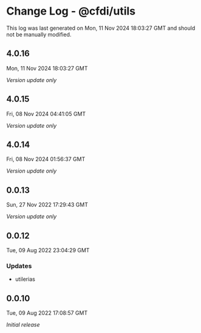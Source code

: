 # Change Log - @cfdi/utils

This log was last generated on Mon, 11 Nov 2024 18:03:27 GMT and should not be manually modified.

## 4.0.16
Mon, 11 Nov 2024 18:03:27 GMT

_Version update only_

## 4.0.15
Fri, 08 Nov 2024 04:41:05 GMT

_Version update only_

## 4.0.14
Fri, 08 Nov 2024 01:56:37 GMT

_Version update only_

## 0.0.13
Sun, 27 Nov 2022 17:29:43 GMT

_Version update only_

## 0.0.12
Tue, 09 Aug 2022 23:04:29 GMT

### Updates

- utilerias

## 0.0.10
Tue, 09 Aug 2022 17:08:57 GMT

_Initial release_

